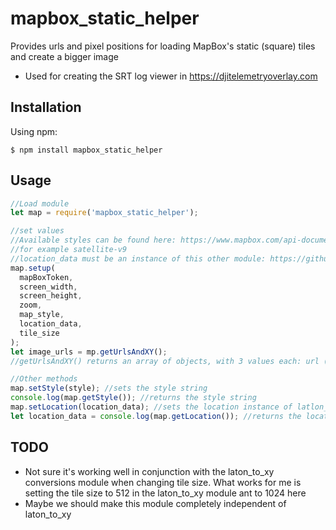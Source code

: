 # mapbox_static_helper

Provides urls and pixel positions for loading MapBox's static (square) tiles and create a bigger image

- Used for creating the SRT log viewer in https://djitelemetryoverlay.com

## Installation

Using npm:

```shell
$ npm install mapbox_static_helper
```

## Usage

```js
//Load module
let map = require('mapbox_static_helper');

//set values
//Available styles can be found here: https://www.mapbox.com/api-documentation/#styles
//for example satellite-v9
//location_data must be an instance of this other module: https://github.com/JuanIrache/latlon_to_xy
map.setup(
  mapBoxToken,
  screen_width,
  screen_height,
  zoom,
  map_style,
  location_data,
  tile_size
);
let image_urls = mp.getUrlsAndXY();
//getUrlsAndXY() returns an array of objects, with 3 values each: url (string), x and y (center position of image on screen)

//Other methods
map.setStyle(style); //sets the style string
console.log(map.getStyle()); //returns the style string
map.setLocation(location_data); //sets the location instance of latlon_to_xy
let location_data = console.log(map.getLocation()); //returns the location instance of latlon_to_xy
```

## TODO

- Not sure it's working well in conjunction with the laton_to_xy conversions module when changing tile size. What works for me is setting the tile size to 512 in the laton_to_xy module ant to 1024 here
- Maybe we should make this module completely independent of laton_to_xy
